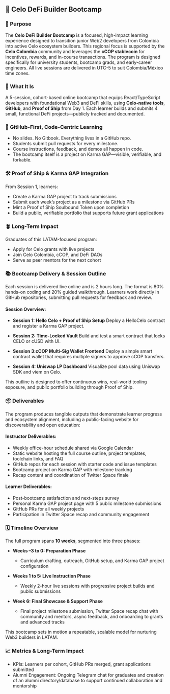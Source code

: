 ## 🚀 Celo DeFi Builder Bootcamp

### 🎯 Purpose

The **Celo DeFi Builder Bootcamp** is a focused, high-impact learning experience designed to transition junior Web2 developers from Colombia into active Celo ecosystem builders. This regional focus is supported by the **Celo Colombia** community and leverages the **cCOP stablecoin** for incentives, rewards, and in-course transactions. The program is designed specifically for university students, bootcamp grads, and early-career engineers. All live sessions are delivered in UTC-5 to suit Colombia/México time zones.

### 🧩 What It Is

A 5-session, cohort-based online bootcamp that equips React/TypeScript developers with foundational Web3 and DeFi skills, using **Celo-native tools**, **GitHub**, and **Proof of Ship** from Day 1. Each learner builds and submits 4 small, functional DeFi projects—publicly tracked and documented.

### 🔗 GitHub-First, Code-Centric Learning

* No slides. No Gitbook. Everything lives in a GitHub repo.
* Students submit pull requests for every milestone.
* Course instructions, feedback, and demos all happen in code.
* The bootcamp itself is a project on Karma GAP—visible, verifiable, and forkable.

### 🛠️ Proof of Ship & Karma GAP Integration

From Session 1, learners:

* Create a Karma GAP project to track submissions
* Submit each week’s project as a milestone via GitHub PRs
* Mint a Proof of Ship Soulbound Token upon completion
* Build a public, verifiable portfolio that supports future grant applications

### 🪴 Long-Term Impact

Graduates of this LATAM-focused program:

* Apply for Celo grants with live projects
* Join Celo Colombia, cCOP, and DeFi DAOs
* Serve as peer mentors for the next cohort

### 📚 Bootcamp Delivery & Session Outline

Each session is delivered live online and is 2 hours long. The format is 80% hands-on coding and 20% guided walkthrough. Learners work directly in GitHub repositories, submitting pull requests for feedback and review.

#### Session Overview:

* **Session 1: Hello Celo + Proof of Ship Setup**
  Deploy a HelloCelo contract and register a Karma GAP project.

* **Session 2: Time-Locked Vault**
  Build and test a smart contract that locks CELO or cUSD with UI.

* **Session 3:cCOP Multi-Sig Wallet Frontend**
  Deploy a simple smart contract wallet that requires multiple signers to approve cCOP transfers.

* **Session 4: Uniswap LP Dashboard**
  Visualize pool data using Uniswap SDK and viem on Celo.

This outline is designed to offer continuous wins, real-world tooling exposure, and public portfolio building through Proof of Ship.

### 📦 Deliverables

The program produces tangible outputs that demonstrate learner progress and ecosystem alignment, including a public-facing website for discoverability and open education:

#### Instructor Deliverables:

* Weekly office-hour schedule shared via Google Calendar
* Static website hosting the full course outline, project templates, toolchain links, and FAQ
* GitHub repos for each session with starter code and issue templates
* Bootcamp project on Karma GAP with milestone tracking
* Recap content and coordination of Twitter Space finale

#### Learner Deliverables:

* Post-bootcamp satisfaction and next-steps survey
* Personal Karma GAP project page with 5 public milestone submissions
* GitHub PRs for all weekly projects
* Participation in Twitter Space recap and community engagement

### 🗓️ Timeline Overview

The full program spans **10 weeks**, segmented into three phases:

* **Weeks –3 to 0: Preparation Phase**

  * Curriculum drafting, outreach, GitHub setup, and Karma GAP project configuration

* **Weeks 1 to 5: Live Instruction Phase**

  * Weekly 2-hour live sessions with progressive project builds and public submissions

* **Week 6: Final Showcase & Support Phase**

  * Final project milestone submission, Twitter Space recap chat with community and mentors, async feedback, and onboarding to grants and advanced tracks

This bootcamp sets in motion a repeatable, scalable model for nurturing Web3 builders in LATAM.

### 📈 Metrics & Long-Term Impact

* KPIs: Learners per cohort, GitHub PRs merged, grant applications submitted
* Alumni Engagement: Ongoing Telegram chat for graduates and creation of an alumni directory/database to support continued collaboration and mentorship
